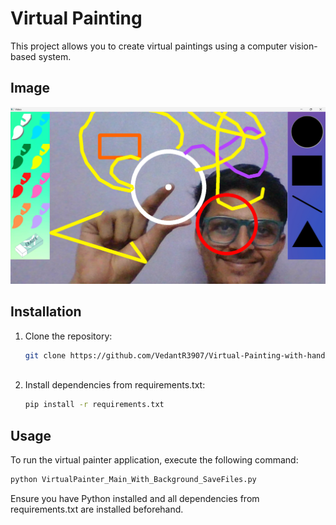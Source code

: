 # Virtual Painting

This project allows you to create virtual paintings using a computer vision-based system.

## Image

![Alt Text](https://github.com/VedantR3907/Virtual-Painting-with-hands-recognizition/blob/master/Display_Image.png)


## Installation

1. Clone the repository:
   ```bash
   git clone https://github.com/VedantR3907/Virtual-Painting-with-hands-recognizition.git
 
2. Install dependencies from requirements.txt:
   ```bash
   pip install -r requirements.txt

## Usage

To run the virtual painter application, execute the following command:
   ```bash
   python VirtualPainter_Main_With_Background_SaveFiles.py
```

Ensure you have Python installed and all dependencies from requirements.txt are installed beforehand.

